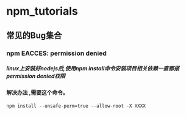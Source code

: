 # npm_tutorials

## 常见的Bug集合


### npm EACCES: permission denied

##### linux上安装好nodejs后,使用npm install命令安装项目相关依赖一直都报permission denied权限


#### 解决办法 ,需要这个命令。
```
npm install --unsafe-perm=true --allow-root -X XXXX
```


